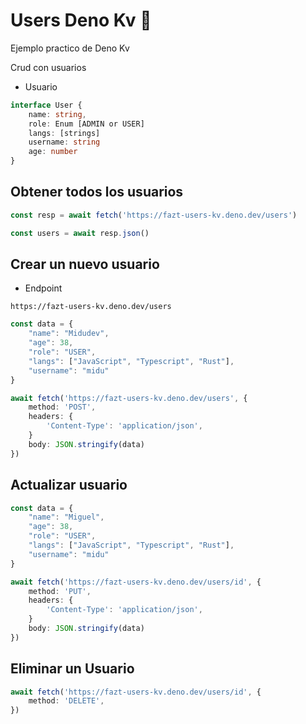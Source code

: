 # Users Deno Kv 🦕

Ejemplo practico de Deno Kv

Crud con usuarios

* Usuario

```ts
interface User {
	name: string,
	role: Enum [ADMIN or USER]
	langs: [strings]
	username: string
	age: number
}
```

## Obtener todos los usuarios

```ts
const resp = await fetch('https://fazt-users-kv.deno.dev/users')

const users = await resp.json()
```

## Crear un nuevo usuario

* Endpoint

```
https://fazt-users-kv.deno.dev/users
```

```ts
const data = { 
	"name": "Midudev", 
	"age": 38, 
	"role": "USER",
	"langs": ["JavaScript", "Typescript", "Rust"], 
	"username": "midu" 
}

await fetch('https://fazt-users-kv.deno.dev/users', {
	method: 'POST',
	headers: {
		'Content-Type': 'application/json',
	}
	body: JSON.stringify(data)
})
```

## Actualizar usuario 

```ts
const data = { 
	"name": "Miguel", 
	"age": 38, 
	"role": "USER",
	"langs": ["JavaScript", "Typescript", "Rust"], 
	"username": "midu" 
}

await fetch('https://fazt-users-kv.deno.dev/users/id', {
	method: 'PUT',
	headers: {
		'Content-Type': 'application/json',
	}
	body: JSON.stringify(data)
})
```


## Eliminar un Usuario

```ts
await fetch('https://fazt-users-kv.deno.dev/users/id', {
	method: 'DELETE',
})
```

